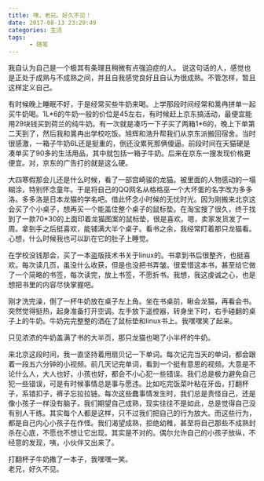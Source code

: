 ```yaml
---
title: 嘿，老兄。好久不见！
date: 2017-08-13 23:29:49
categories: 生活
tags:
      - 随笔
---
```

我自认为自己是一个极其有条理且稍微有点强迫症的人。
说这句话的人，感觉也是正处于成熟与不成熟之间，并且自我感觉良好且自认为很成熟。不管怎样，暂且这样定义自己。  

有时候晚上睡眠不好，于是经常买些牛奶来喝。上学那段时间经常和暠冉拼单一起买牛奶喝。1L\*6的牛奶一般的价位是45左右，有时候赶上京东搞活动，最便宜能用29块钱买到荷兰的纯牛奶。有一次就是凑巧一下子买了两箱1\*6的，晚上下单第二天到了，然后我和暠冉出学校吃饭。旭辉和浩升帮我们从京东派搬回宿舍。当时很感激，一箱子牛奶6L还是挺重的，倒还没累死那俩傻逼。前段时间在天猫硬是凑单买了90多的生活用品，其中就包括一箱子牛奶。后来在京东一搜发现价格更便宜。对，京东的广告打的就是这么硬。  

大四寒假那会儿还是什么时候，看了一部宫崎骏的龙猫。被里面的人物感动的一塌糊涂，特别怀念童年。于是将自己的QQ网名从格格巫一个大坏蛋的名字改为多多洛。多多洛是日本龙猫的学名吧。借此怀念小时候的无忧时光。因为刚搬来北京这会买了个小桌子，想再买一个能盖住整个桌子的鼠标垫。在淘宝搜了很久，终于找到了一款70*30的上面印着龙猫图案的鼠标垫，很是喜欢。嗯，卖家发货发了一周。拿到手之后挺喜欢，能铺满大半个桌子。看书之余，我经常盯着那只龙猫看。心想，什么时候我也可以趴在它的肚子上睡觉。  

在学校没钱那会，买了一本盗版技术书关于linux的。书拿到书后很整齐，也挺喜欢。每次读几页，虽没什么收获，但是也没把书弄皱。很爱惜这本书，甚至给它做了一个简略的书签，每次读完，放上书签，不愿折书。我想，我这虔诚之心，也是想把书里的内容尽快掌握吧。  

刚才洗完澡，倒了一杯牛奶放在桌子左上角。坐在书桌前，瞅会龙猫，再看会书。突然觉得挺热，起身准备打开空调。左手放下遥控器，转身坐下时，右手碰翻的桌子上的牛奶。牛奶完完整整的洒在了鼠标垫和linux书上。我嘿嘿笑了起来。  

只见浓浓的牛奶盖满了书的大半页，那只龙猫也喝了小半杯的牛奶。  

来北京这段时间，我一直坚持着用扇贝记一下单词。每次记完当天的单词，都会跟着一段五六分钟的小视频。前几天记完单词，看到一个挺有意思的视频。大意是不论什么人，大人也好，小孩也好，都会不小心犯一些错误。我们总是极力避免自己犯一些错误，可是有时候事情总是事与愿违。比如吃完饭菜叶粘在牙齿，打翻杯子，系错扣子，裤子忘拉拉链。每次这些蠢事情发生时，我们总是责怪自己，还是像小孩子一样没有脑子。我们期望自己成熟，现实往往不是如此，总是觉得自己没有别人干练。其实每个人都是这样，只不过我们把自己的行为放大。而这些行为，都是自己内心小孩子在作怪。我们渴望成熟，拒绝幼稚，甚至将自己那些不成熟封杀在心底，不愿也不想让它出现。其实是不对的。偶尔允许自己的小孩子放纵，不经意的发现，咦，小伙伴又出来了。  

打翻杯子牛奶撒了一本子，我嘿嘿一笑。  
老兄，好久不见。
